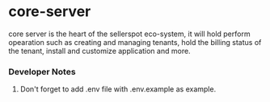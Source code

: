 # core-server

core server is the heart of the sellerspot eco-system, it will hold perform opearation such as creating and managing tenants,
hold the billing status of the tenant, install and customize application and more.

### Developer Notes

1. Don't forget to add .env file with .env.example as example.

